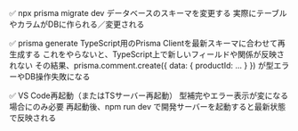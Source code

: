 ✅ npx prisma migrate dev
データベースのスキーマを変更する
実際にテーブルやカラムがDBに作られる／変更される

✅ prisma generate
TypeScript用のPrisma Clientを最新スキーマに合わせて再生成する
これをやらないと、TypeScript上で新しいフィールドや関係が反映されない
その結果、prisma.comment.create({ data: { productId: ... } }) が型エラーやDB操作失敗になる

✅ VS Code再起動（またはTSサーバー再起動）
型補完やエラー表示が変になる場合にのみ必要
再起動後、npm run dev で開発サーバーを起動すると最新状態で反映される